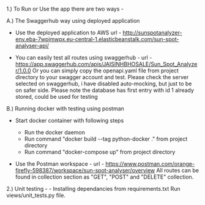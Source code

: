1.) To Run or Use the app there are two ways -

A.) The Swaggerhub way using deployed application

-   Use the deployed application to AWS
    url - http://sunspotanalyzer-env.eba-7wpjmwpx.eu-central-1.elasticbeanstalk.com/sun-spot-analyser-api/

-   You can easily test all routes using swaggerhub -
    url - https://app.swaggerhub.com/apis/JAISINHBHOSALE/Sun_Spot_Analyzer/1.0.0
    Or you can simply copy the openapi.yaml file from project directory to your swagger account and test. 
    Please check the server selected on swaggerhub, i have disabled auto-mocking, but just to be on      safer side.
    Please note the database has first entry with id 1 already stored, could be used for testing


B.) Running docker with testing using postman
-   Start docker container with following steps
    - Run the docker daemon
    - Run command "docker build --tag python-docker ." from project directory
    - Run command "docker-compose up" from project directory
   
-   Use the Postman workspace -
    url - https://www.postman.com/orange-firefly-598387/workspace/sun-spot-analyser/overview
    All routes can be found in collection section as "GET", "POST" and "DELETE" collection.


2.) Unit testing -
    - Installing dependancies from requirements.txt
     Run views/unit_tests.py file.

